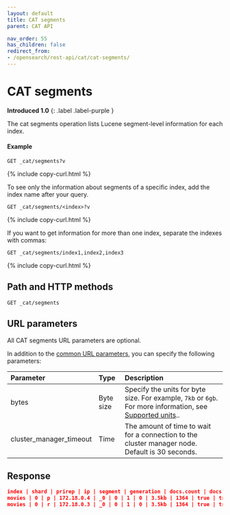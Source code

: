 ```yaml
---
layout: default
title: CAT segments
parent: CAT API

nav_order: 55
has_children: false
redirect_from:
- /opensearch/rest-api/cat/cat-segments/
---
```


# CAT segments
**Introduced 1.0**
{: .label .label-purple }

The cat segments operation lists Lucene segment-level information for each index.

#### Example

```
GET _cat/segments?v
```
{% include copy-curl.html %}

To see only the information about segments of a specific index, add the index name after your query.

```
GET _cat/segments/<index>?v
```
{% include copy-curl.html %}

If you want to get information for more than one index, separate the indexes with commas:

```
GET _cat/segments/index1,index2,index3
```
{% include copy-curl.html %}

## Path and HTTP methods

```
GET _cat/segments
```

## URL parameters

All CAT segments URL parameters are optional.

In addition to the [common URL parameters]({{site.url}}{{site.baseurl}}/api-reference/cat/index), you can specify the following parameters:

Parameter | Type | Description
:--- | :--- | :---
bytes | Byte size | Specify the units for byte size. For example, `7kb` or `6gb`. For more information, see [Supported units]({{site.url}}{{site.baseurl}}/opensearch/units/)..
cluster_manager_timeout | Time | The amount of time to wait for a connection to the cluster manager node. Default is 30 seconds.


## Response

```json
index | shard | prirep | ip | segment | generation | docs.count | docs.deleted | size | size.memory | committed | searchable | version | compound
movies | 0 | p | 172.18.0.4 | _0 | 0 | 1 | 0 | 3.5kb | 1364 | true | true | 8.7.0 | true
movies | 0 | r | 172.18.0.3 | _0 | 0 | 1 | 0 | 3.5kb | 1364 | true | true | 8.7.0 | true
```
